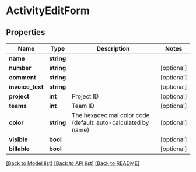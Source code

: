 # ActivityEditForm

## Properties
Name | Type | Description | Notes
------------ | ------------- | ------------- | -------------
**name** | **string** |  | 
**number** | **string** |  | [optional] 
**comment** | **string** |  | [optional] 
**invoice_text** | **string** |  | [optional] 
**project** | **int** | Project ID | [optional] 
**teams** | **int** | Team ID | [optional] 
**color** | **string** | The hexadecimal color code (default: auto-calculated by name) | [optional] 
**visible** | **bool** |  | [optional] 
**billable** | **bool** |  | [optional] 

[[Back to Model list]](../../README.md#documentation-for-models) [[Back to API list]](../../README.md#documentation-for-api-endpoints) [[Back to README]](../../README.md)

